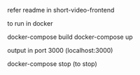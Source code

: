 refer readme in short-video-frontend

to run in docker

docker-compose build
docker-compose up

output in port 3000 (localhost:3000)

docker-compose stop   (to stop)
